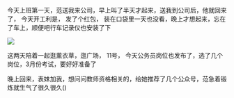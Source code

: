 今天上班第一天，范送我来公司，早上叫了半天才起来，送我到公司后，他就回来了， 今天开工利是， 发了个红包， 装在口袋里一天也没看，晚上才想起来，忘在了车上，顺便吧行车记录仪也安装了下

![](http://upload-images.jianshu.io/upload_images/6904315-9c9b9869f8511bbc.jpg?imageMogr2/auto-orient/strip%7CimageView2/2/w/1080/q/50)



这两天陪着一起逛薰衣草，逛广场， 
11号， 今天公务员岗位也发布了，选了几个岗位，3月份考试，要好好准备了

晚上回来，表妹加我，想问问教师资格相关的，给她推荐了几个公众号，范急着锻炼就生气了很久很久()
